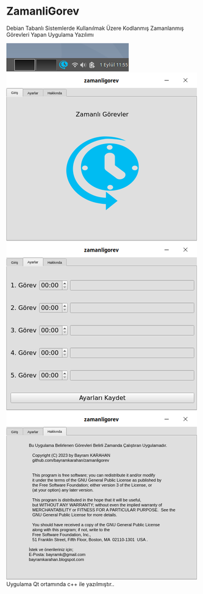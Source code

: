 # ZamanliGorev
Debian Tabanlı Sistemlerde Kullanılmak Üzere Kodlanmış Zamanlanmış Görevleri Yapan Uygulama Yazılımı
<br/>

![zamanligorev](https://github.com/bayramkarahan/zamanligorev/blob/master/zamanligorev1.png)
![zamanligorev](https://github.com/bayramkarahan/zamanligorev/blob/master/zamanligorev2.png)
![zamanligorev](https://github.com/bayramkarahan/zamanligorev/blob/master/zamanligorev3.png)
![zamanligorev](https://github.com/bayramkarahan/zamanligorev/blob/master/zamanligorev4.png)
<br/>
Uygulama Qt ortamında c++ ile yazılmıştır..
<br/>
